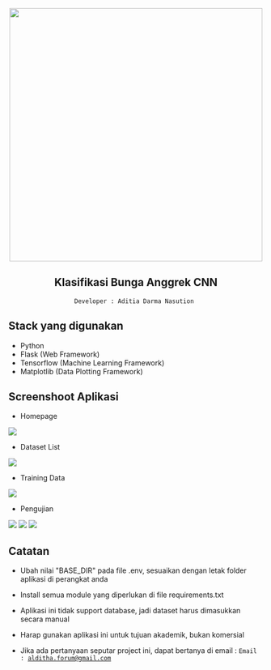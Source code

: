 <p align="center">
<img width="500" src="https://nos.jkt-1.neo.id/aditiastorage/asset/ilustrasi/Teacher-bro.png">
</p>

<div align="center">
  
  
  ## Klasifikasi Bunga Anggrek CNN

  <code>Developer : Aditia Darma Nasution </code>

</div>

## Stack yang digunakan

- Python
- Flask (Web Framework)
- Tensorflow (Machine Learning Framework)
- Matplotlib (Data Plotting Framework)


## Screenshoot Aplikasi

- Homepage
<img src="https://nos.jkt-1.neo.id/aditiastorage/asset/screenshoot/PRAL8901/homepage.png">

- Dataset List
<img src="https://nos.jkt-1.neo.id/aditiastorage/asset/screenshoot/PRAL8901/dataset.png">

- Training Data 
<img src="https://nos.jkt-1.neo.id/aditiastorage/asset/screenshoot/PRAL8901/training.png">

- Pengujian

<img src="https://nos.jkt-1.neo.id/aditiastorage/asset/screenshoot/PRAL8901/pengujian1.png">

<img src="https://nos.jkt-1.neo.id/aditiastorage/asset/screenshoot/PRAL8901/pengujian2.png">

<img src="https://nos.jkt-1.neo.id/aditiastorage/asset/screenshoot/PRAL8901/pengujian3.png">


</div>

## Catatan

- Ubah nilai "BASE_DIR" pada file .env, sesuaikan dengan letak folder aplikasi di perangkat anda

- Install semua module yang diperlukan di file requirements.txt

- Aplikasi ini tidak support database, jadi dataset harus dimasukkan secara manual

- Harap gunakan aplikasi ini untuk tujuan akademik, bukan komersial

- Jika ada pertanyaan seputar project ini, dapat bertanya di email :  <code>Email : alditha.forum@gmail.com </code>